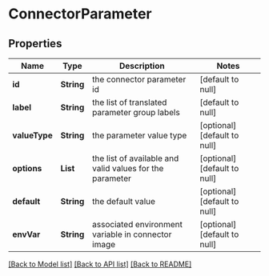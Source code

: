 # ConnectorParameter
## Properties

Name | Type | Description | Notes
------------ | ------------- | ------------- | -------------
**id** | **String** | the connector parameter id | [default to null]
**label** | **String** | the list of translated parameter group labels | [default to null]
**valueType** | **String** | the parameter value type | [optional] [default to null]
**options** | **List** | the list of available and valid values for the parameter | [optional] [default to null]
**default** | **String** | the default value | [optional] [default to null]
**envVar** | **String** | associated environment variable in connector image | [optional] [default to null]

[[Back to Model list]](../README.md#documentation-for-models) [[Back to API list]](../README.md#documentation-for-api-endpoints) [[Back to README]](../README.md)


